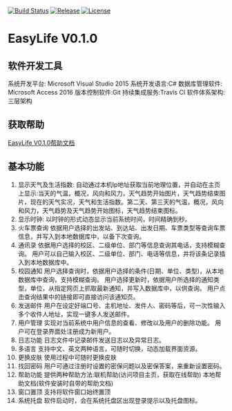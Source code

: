 [![Build Status](https://travis-ci.org/ZhaoQi99/EasyLife.svg?branch=Course_Design)](https://travis-ci.org/ZhaoQi99/EasyLife/tree/Course_Design)
[![Release](https://img.shields.io/github/release/ZhaoQi99/EasyLife.svg)](https://github.com/ZhaoQi99/EasyLife/releases)
[![License](https://img.shields.io/badge/license-GPL--3.0-blue.svg)](https://github.com/ZhaoQi99/EasyLife/blob/Course_Design/LICENSE)
# EasyLife V0.1.0

## 软件开发工具
系统开发平台: Microsoft Visual Studio 2015
系统开发语言:C#
数据库管理软件: Microsoft  Access 2016
版本控制软件:Git
持续集成服务:Travis CI
软件体系架构:三层架构

## 获取帮助
[EasyLife V0.1.0帮助文档](https://zhaoqi99.github.io/EasyLife/V0.1.0/help.html)

## 基本功能
1.	显示天气及生活指数:
自动通过本机Ip地址获取当前地理位置，并自动在主页上显示:当天的气温，概况，风向和风力，天气趋势开始图片，天气趋势结束图片，现在的天气实况，天气和生活指数。第二天、第三天的气温，概况，风向和风力，天气趋势及天气趋势开始图标，天气趋势结束图标。
2.	显示时钟:
以时钟的形式动态显示当前系统时间，时间精确到秒。
3.	火车票查询
依据用户选择的出发站、到达站、出发日期、车票类型等查询车票信息，并写入到本地数据库中，以备下次查询。
4.	通讯录
依据用户选择的校区、二级单位、部门等信息查询其电话，支持模糊查询。
用户可以自己输入校区、二级单位、部门、电话等信息，并将该条记录插入到本地数据库中。
5.	校园通知
用户选择查询时，依据用户选择的条件(日期、单位、类型)，从本地数据库中查询，支持模糊查询。
用户选择更新时，依据用户所选择的通知类型，单位，从指定网页上抓取最新通知，并写入数据库中，以供查询。
用户点击查询结果中的链接即可直接访问该通知页。
6.	发送邮件
用户在设定好端口号、主机地址、发件人、密码等后，可一次性输入多个收件人地址，实现一键多人发送邮件。
7.	用户管理
实现对当前系统中用户信息的查看、修改以及用户的删除功能。
用户可在登录界面处注册成为新用户。
8.	日志功能
日志文件中记录邮件发送日志以及异常日志。
9. 多语言
支持中文、英文两种语言，可随时切换，动态加载界面资源。
10. 更换皮肤
使用过程中可随时更换皮肤
11. 找回密码
   用户可通过注册时设置的密保问题以及密保答案，来重新设置密码。
12. 帮助功能
提供两种帮助方法:联机帮助(访问项目主页，获取在线帮助)
本地帮助文档(软件安装时自带的帮助文档)
13. 窗口置顶
支持将软件窗口始终置顶
14. 系统托盘
软件启动时，会在系统托盘区出现登录提示以及托盘图标。